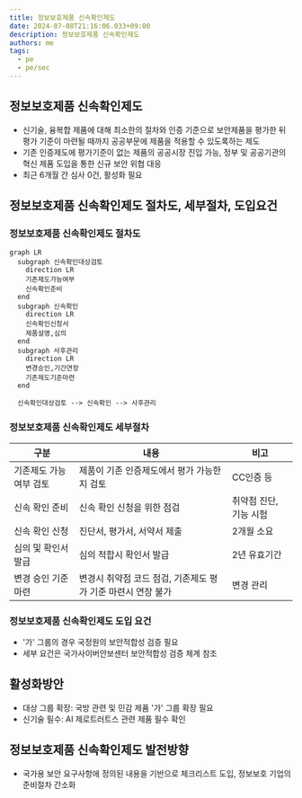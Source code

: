 ```yaml
---
title: 정보보호제품 신속확인제도
date: 2024-07-08T21:16:06.033+09:00
description: 정보보호제품 신속확인제도
authors: me
tags:
  - pe
  - pe/sec 
---
```


## 정보보호제품 신속확인제도

- 신기술, 융복합 제품에 대해 최소한의 절차와 인증 기준으로 보안제품을 평가한 뒤 평가 기준이 마련될 때까지 공공부문에 제품을 적용할 수 있도록하는 제도
- 기존 인증제도에 평가기준이 없는 제품의 공공시장 진입 가능, 정부 및 공공기관의 혁신 제품 도입을 통한 신규 보안 위협 대응
- 최근 6개월 간 심사 0건, 활성화 필요

## 정보보호제품 신속확인제도 절차도, 세부절차, 도입요건

### 정보보호제품 신속확인제도 절차도

```mermaid
graph LR 
  subgraph 신속확인대상검토
    direction LR
    기존제도가능여부
    신속확인준비
  end
  subgraph 신속확인
    direction LR
    신속확인신청서
    제품설명,심의
  end
  subgraph 사후관리
    direction LR
    변경승인,기간연장
    기존제도기준마련
  end

  신속확인대상검토 --> 신속확인 --> 사후관리
```

### 정보보호제품 신속확인제도 세부절차

| 구분 | 내용 | 비고 |
| --- | --- | --- |
| 기존제도 가능여부 검토 | 제품이 기존 인증제도에서 평가 가능한지 검토 | CC인증 등 |
| 신속 확인 준비 | 신속 확인 신청을 위한 점검 | 취약점 진단, 기능 시험 |
| 신속 확인 신청 | 진단서, 평가서, 서약서 제출 | 2개월 소요 |
| 심의 및 확인서 발급 | 심의 적합시 확인서 발급 | 2년 유효기간 |
| 변경 승인 기준 마련 | 변경시 취약점 코드 점검, 기존제도 평가 기준 마련시 연장 불가 | 변경 관리 |

### 정보보호제품 신속확인제도 도입 요건

- '가' 그룹의 경우 국정원의 보안적합성 검증 필요
- 세부 요건은 국가사이버안보센터 보안적합성 검증 체계 참조

## 활성화방안

- 대상 그룹 확장: 국방 관련 및 민감 제품 '가' 그룹 확장 필요
- 신기술 필수: AI 제로트러트스 관련 제품 필수 확인

## 정보보호제품 신속확인제도 발전방향

- 국가용 보안 요구사항에 정의된 내용을 기반으로 체크리스트 도입, 정보보호 기업의 준비절차 간소화
